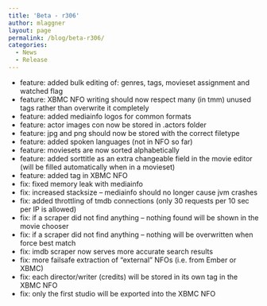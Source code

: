 ```yaml
---
title: 'Beta - r306'
author: mlaggner
layout: page
permalink: /blog/beta-r306/
categories:
  - News
  - Release
---
```

  * feature: added bulk editing of: genres, tags, movieset assignment and watched flag
  * feature: XBMC NFO writing should now respect many (in tmm) unused tags rather than overwrite it completely
  * feature: added mediainfo logos for common formats
  * feature: actor images con now be stored in .actors folder
  * feature: jpg and png should now be stored with the correct filetype
  * feature: added spoken languages (not in NFO so far)
  * feature: moviesets are now sorted alphabetically<!--more-->
  * feature: added sorttitle as an extra changeable field in the movie editor (will be filled automatically when in a movieset)
  * feature: added tag in XBMC NFO
  * fix: fixed memory leak with mediainfo
  * fix: increased stacksize – mediainfo should no longer cause jvm crashes
  * fix: added throttling of tmdb connections (only 30 requests per 10 sec per IP is allowed)
  * fix: if a scraper did not find anything – nothing found will be shown in the movie chooser
  * fix: if a scraper did not find anything – nothing will be overwritten when force best match
  * fix: imdb scraper now serves more accurate search results
  * fix: more failsafe extraction of “external” NFOs (i.e. from Ember or XBMC)
  * fix: each director/writer (credits) will be stored in its own tag in the XBMC NFO
  * fix: only the first studio will be exported into the XBMC NFO
